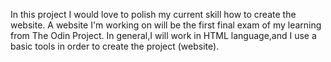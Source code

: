 In this project I would love to polish my current skill how to create the website. 
A website I'm working on will be the first final exam of my learning from The Odin Project.
In general,I will work in HTML language,and I use a basic tools in order to create the project (website).
